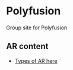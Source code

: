# Polyfusion

Group site for Polyfusion

## AR content

   - [Types of AR here](website/AR-landing.html)
